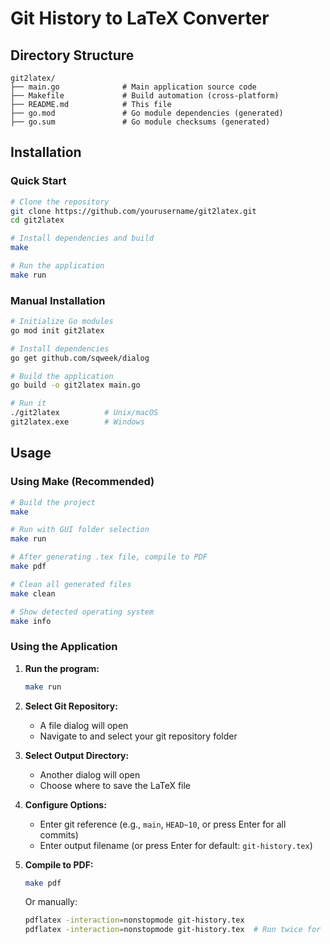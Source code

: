 # Git History to LaTeX Converter

## Directory Structure

```
git2latex/
├── main.go              # Main application source code
├── Makefile             # Build automation (cross-platform)
├── README.md            # This file
├── go.mod               # Go module dependencies (generated)
├── go.sum               # Go module checksums (generated)
```

## Installation

### Quick Start

```bash
# Clone the repository
git clone https://github.com/yourusername/git2latex.git
cd git2latex

# Install dependencies and build
make

# Run the application
make run
```

### Manual Installation

```bash
# Initialize Go modules
go mod init git2latex

# Install dependencies
go get github.com/sqweek/dialog

# Build the application
go build -o git2latex main.go

# Run it
./git2latex          # Unix/macOS
git2latex.exe        # Windows
```

## Usage

### Using Make (Recommended)

```bash
# Build the project
make

# Run with GUI folder selection
make run

# After generating .tex file, compile to PDF
make pdf

# Clean all generated files
make clean

# Show detected operating system
make info
```

### Using the Application

1. **Run the program:**
   ```bash
   make run
   ```

2. **Select Git Repository:**
   - A file dialog will open
   - Navigate to and select your git repository folder

3. **Select Output Directory:**
   - Another dialog will open
   - Choose where to save the LaTeX file

4. **Configure Options:**
   - Enter git reference (e.g., `main`, `HEAD~10`, or press Enter for all commits)
   - Enter output filename (or press Enter for default: `git-history.tex`)

5. **Compile to PDF:**
   ```bash
   make pdf
   ```
   Or manually:
   ```bash
   pdflatex -interaction=nonstopmode git-history.tex
   pdflatex -interaction=nonstopmode git-history.tex  # Run twice for TOC
   ```